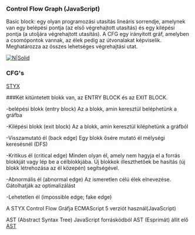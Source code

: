 ### Control Flow Graph (JavaScript)

Basic block:
egy olyan programozási utasítás lineáris sorrendje, amelynek van egy
belépési pontja (az első végrehajtott utasítás) és egy kilépési pontja (a
utoljára végrehajtott utasítás).
A CFG egy irányított gráf, amelyben a csomópontok vannak, az élek pedig az útvonalakat képviselik.
Meghatározza az összes lehetséges végrehajtási utat.

[![N|Solid](https://thesafety.us/images/articles/javascript-logo.png)](https://nodesource.com/products/nsolid)

### CFG's
[STYX](https://github.com/mariusschulz/styx)


###Két kitüntetett blokk van, az ENTRY BLOCK és az EXIT BLOCK.

-belépési blokk (entry block)
Az a blokk, amin keresztül beléphetünk a gráfba

-Kilépési blokk (exit block)
Az a blokk, amin keresztül kiléphetünk a gráfból

-Visszamutató él (back edge)
Egy blokk ősére mutató él mélységi keresésnél (DFS)

-Kritikus él (critical edge)
Minden olyan él, amely nem hagyja el a forrás blokkját vagy lép be a célblokkjába. Új blokkok illeszthetőek be hasítás (új blokk létrehozása az él közepén) segítségével.

-Abnormális él (abnormal edge)
Az ismeretlen célú élek elnevezése. Gátolhatják az optimalizálást

-Lehetetlen él (impossible edge; fake edge)

A STYX Control Flow Gráfja ECMAScript 5 verziót használ(JavaScript)

AST (Abstract Syntax Tree) JavaScript forráskódból AST (Esprimát) állit elő
[AST](https://esprima.org/demo/parse.html)





